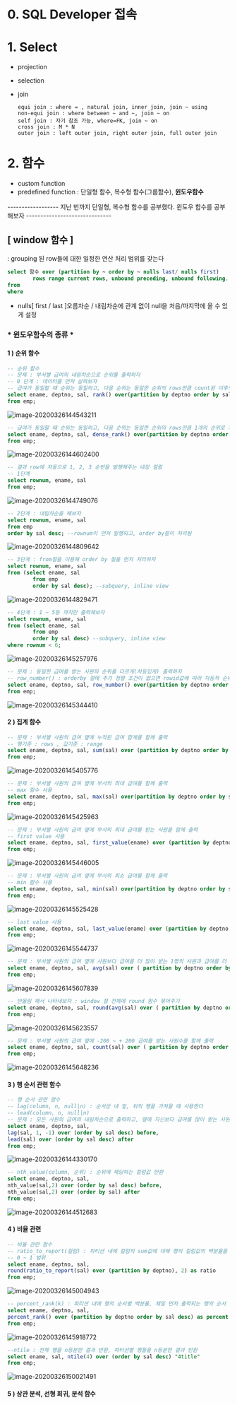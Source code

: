 # 0. SQL Developer 접속

# 1. Select

- projection

- selection

- join 

  ```
  equi join : where = , natural join, inner join, join ~ using
  non-equi join : where between ~ and ~, join ~ on
  self join : 자기 참조 가능, where=FK, join ~ on
  cross join : M * N
  outer join : left outer join, right outer join, full outer join
  ```



# 2. 함수

* custom function
* predefined function : 단일형 함수, 복수형 함수(그룹함수), <b> 윈도우함수</b>

------------------ 지난 번까지 단일형, 복수형 함수를 공부했다. 윈도우 함수를 공부해보자 ------------------------------



## [ window 함수 ]

: grouping 된 row들에 대한 일정한 연산 처리 범위를 갖는다

```sql
select 함수 over (partition by ~ order by ~ nulls last/ nulls first)
		rows range current rows, unbound preceding, unbound following...
from 
where
```

* nulls[ first / last ]오름차순 /  내림차순에 관계 없이 null을 처음/마지막에 올 수 있게 설정



### * 윈도우함수의 종류 *

#### 1 ) 순위 함수

```sql
-- 순위 함수
-- 문제 : 부서별 급여의 내림차순으로 순위를 출력하자
-- 0 단계 : 데이터를 먼저 살펴보자
-- 급여가 동일할 때 순위는 동일하고, 다음 순위는 동일한 순위의 rows만큼 count된 이후의 순위가 나온다
select ename, deptno, sal, rank() over(partition by deptno order by sal desc) sal_rank
from emp;
```

![image-20200326144543211](images/image-20200326144543211.png)

```sql
-- 급여가 동일할 때 순위는 동일하고, 다음 순위는 동일한 순위의 rows만큼 1개의 순위로 처리 되고 이후 순위가 나온다
select ename, deptno, sal, dense_rank() over(partition by deptno order by sal desc) sal_rank
from emp;
```

![image-20200326144602400](images/image-20200326144602400.png)

```sql
-- 결과 row에 자동으로 1, 2, 3 순번을 발행해주는 내장 컬럼
-- 1단계
select rownum, ename, sal
from emp;
```

![image-20200326144749076](images/image-20200326144749076.png)

```sql
-- 2단계 : 내림차순을 해보자
select rownum, ename, sal
from emp
order by sal desc; --rownum이 먼저 발행되고, order by절이 처리됨
```

![image-20200326144809642](images/image-20200326144809642.png)

```sql
-- 3단계 : from절을 이용해 order by 절을 먼저 처리하자
select rownum, ename, sal
from (select ename, sal
        from emp
        order by sal desc); --subquery, inline view
```

![image-20200326144829471](images/image-20200326144829471.png)

```sql
-- 4단계 : 1 ~ 5등 까지만 출력해보자
select rownum, ename, sal
from (select ename, sal
        from emp
        order by sal desc) --subquery, inline view
where rownum < 6;
```

![image-20200326145257976](images/image-20200326145257976.png)

```sql
-- 문제 : 동일한 급여를 받는 사원의 순위를 다르게(차등있게) 출력하자
-- row_number() : orderby 절에 추가 정렬 조건이 없으면 rowid값에 따라 차등적 순위 반환
select ename, deptno, sal, row_number() over(partition by deptno order by sal desc ) rows_no
from emp;
```

![image-20200326145344410](images/image-20200326145344410.png)

#### 2 ) 집계 함수

```sql
-- 문제 : 부서별 사원의 급여 옆에 누적된 급여 합계를 함께 출력
-- 행기준 : rows , 값기준 : range
select ename, deptno, sal, sum(sal) over (partition by deptno order by sal desc range unbounded preceding) cum_sal
from emp;
```

![image-20200326145405776](images/image-20200326145405776.png)

```sql
-- 문제 : 부서별 사원의 급여 옆에 부서의 최대 급여를 함께 출력
-- max 함수 사용
select ename, deptno, sal, max(sal) over(partition by deptno order by sal desc) max_sal
from emp;
```

![image-20200326145425963](images/image-20200326145425963.png)

```sql
-- 문제 : 부서별 사원의 급여 옆에 부서의 최대 급여를 받는 사원을 함께 출력
-- first value 사용
select ename, deptno, sal, first_value(ename) over (partition by deptno order by sal desc range unbounded preceding) max_sal
from emp;
```

![image-20200326145446005](images/image-20200326145446005.png)

```sql
-- 문제 : 부서별 사원의 급여 옆에 부서의 최소 급여를 함께 출력
-- min 함수 사용
select ename, deptno, sal, min(sal) over(partition by deptno order by sal desc rows between current row and unbounded following) min_sal
from emp;
```

![image-20200326145525428](images/image-20200326145525428.png)

```sql
-- last value 사용
select ename, deptno, sal, last_value(ename) over (partition by deptno order by sal desc rows between current row and unbounded following) min_sal
from emp;
```

![image-20200326145544737](images/image-20200326145544737.png)

```sql
-- 문제 : 부서별 사원의 급여 옆에 사원보다 급여를 더 많이 받는 1명의 사원과 급여를 더 적게 받는 1명의 급여의 평균을 함께 출력하자
select ename, deptno, sal, avg(sal) over ( partition by deptno order by sal desc rows between 1 preceding and 1 following) "3rows_avg_sal"
from emp;
```

![image-20200326145607839](images/image-20200326145607839.png)

```sql
-- 반올림 해서 나타내보자 : window 절 전체에 round 함수 묶어주기
select ename, deptno, sal, round(avg(sal) over ( partition by deptno order by sal desc rows between 1 preceding and 1 following)) "3rows_avg_sal"
from emp;
```

![image-20200326145623557](images/image-20200326145623557.png)

```sql
-- 문제 : 부서별 사원의 급여 옆에 -200 ~ + 200 급여를 받는 사원수를 함께 출력
select ename, deptno, sal, count(sal) over ( partition by deptno order by sal desc range between 200 preceding and 200 following) "+200 ~ -200"
from emp;
```

![image-20200326145648236](images/image-20200326145648236.png)

#### 3  ) 행 순서 관련 함수

```sql
-- 행 순서 관련 함수
-- lag(column, n, null|n) : 순서상 내 앞, 뒤의 행을 가져올 때 사용한다
-- lead(column, n, null|n)
-- 문제 : 모든 사원의 급여의 내림차순으로 출력하고, 옆에 자신보다 급여를 많이 받는 사원의 급여와 자신보다 급여를 적게 받는 다음 사원의 급여를 함께 출력
select ename, deptno, sal, 
lag(sal, 1, -1) over (order by sal desc) before,
lead(sal) over (order by sal desc) after
from emp;
```

![image-20200326144330170](images/image-20200326144330170.png)

```sql
-- nth_value(column, 순위) : 순위에 해당하는 컬럼값 반환
select ename, deptno, sal,
nth_value(sal,2) over (order by sal desc) before,
nth_value(sal,2) over (order by sal) after
from emp;
```

![image-20200326144512683](images/image-20200326144512683.png)

#### 4 ) 비율 관련

```sql
-- 비율 관련 함수
-- ratio_to_report(컬럼) : 파티션 내에 컬럼의 sum값에 대해 행의 컬럼값의 백분율을 반환
-- 0 ~ 1 범위
select ename, deptno, sal,
round(ratio_to_report(sal) over (partition by deptno), 2) as ratio
from emp;
```

![image-20200326145004943](images/image-20200326145004943.png)

```sql
-- percent_rank(k) : 파티션 내에 행의 순서별 백분율, 제일 먼저 출력되는 행의 순서 백분율을 0, 파티션 내에 마지막 출력되는 행의 백분율은 1
select ename, deptno, sal,
percent_rank() over (partition by deptno order by sal desc) as percent
from emp;
```

![image-20200326145918772](images/image-20200326145918772.png)

```sql
--ntile : 전체 행을 n등분한 결과 반환, 파티션별 행들을 n등분한 결과 반환
select ename, sal, ntile(4) over (order by sal desc) "4title"
from emp;
```

![image-20200326150021491](images/image-20200326150021491.png)

#### 5 ) 상관 분석, 선형 회귀, 분석 함수



















